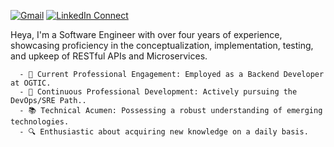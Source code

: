 [![Gmail](https://img.shields.io/badge/gmail-%23B23121.svg?&style=for-the-badge&logo=gmail&logoColor=white
)](mailto:esmerlinjm@gmail.com?subject=From%20GitHub&cc=esmerlinjm@gmail.com&body=Hi,%20there.%20Found%20you%20from%20GitHub.)
[![LinkedIn Connect](https://img.shields.io/badge/linkedin-%230077B5.svg?&style=for-the-badge&logo=linkedin&logoColor=white)](https://www.linkedin.com/in/esmerlin-joel-mieses-18058814a/)
<!-- [![website](https://img.shields.io/badge/PortfolioWebsite-EsmerlinJM-2648ff?style=for-the-badge&logo=google-chrome&logoColor=white)](https://esmerlinjm.github.io/) -->

Heya, I'm a Software Engineer with over four years of experience, showcasing proficiency in the conceptualization, implementation, testing, and upkeep of RESTful APIs and Microservices.
  
      - 🏢 Current Professional Engagement: Employed as a Backend Developer at OGTIC.
      - 🌱 Continuous Professional Development: Actively pursuing the DevOps/SRE Path..
      - 📚 Technical Acumen: Possessing a robust understanding of emerging technologies.
      - 🔍 Enthusiastic about acquiring new knowledge on a daily basis.
	
